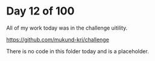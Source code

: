 # Day 12 of 100

All of my work today was in the challenge uitility.

https://github.com/mukund-kri/challenge

There is no code in this folder today and is a placeholder.
